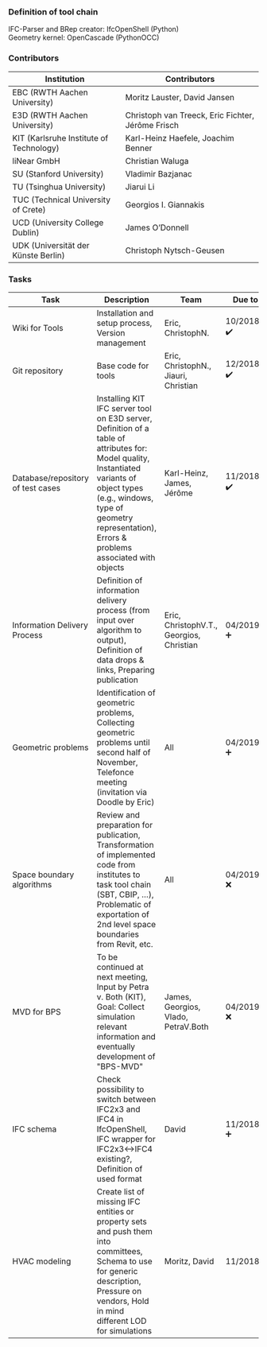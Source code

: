 ### Definition of tool chain
IFC-Parser and BRep creator: IfcOpenShell (Python)  
Geometry kernel: OpenCascade (PythonOCC)  

### Contributors
| Institution| Contributors	|
|-----	|------- |
| EBC (RWTH Aachen University) | Moritz Lauster, David Jansen |
| E3D (RWTH Aachen University) | Christoph van Treeck, Eric Fichter, Jérôme Frisch |
| KIT (Karlsruhe Institute of Technology) | Karl-Heinz Haefele, Joachim Benner |
| liNear GmbH	 | Christian Waluga |
| SU (Stanford University) | Vladimir Bazjanac |
| TU (Tsinghua University)	 | Jiarui Li |
| TUC (Technical University of Crete)	 | Georgios I. Giannakis |
| UCD (University College Dublin)		| James O’Donnell |
| UDK (Universität der Künste Berlin)	 | Christoph Nytsch-Geusen |

### Tasks
| Task | Description |Team|Due to|
|-----	|------- |------- |------- |
| Wiki for Tools | Installation and setup process, Version management | Eric, ChristophN. | 10/2018 :heavy_check_mark: 
| Git repository | Base code for tools | Eric, ChristophN., Jiauri, Christian | 12/2018 :heavy_check_mark:
| Database/repository of test cases | Installing KIT IFC server tool on E3D server, Definition of a table of attributes for: Model quality, Instantiated variants of object types (e.g., windows, type of geometry representation), Errors & problems associated with objects  | Karl-Heinz, James, Jérôme | 11/2018 :heavy_check_mark: 
| Information Delivery Process | Definition of information delivery process (from input over algorithm to output), Definition of data drops & links, Preparing publication | Eric, ChristophV.T., Georgios, Christian | 04/2019 :heavy_plus_sign: 
| Geometric problems | Identification of geometric problems, Collecting geometric problems until second half of November, Telefonce meeting (invitation via Doodle by Eric)  | All | 04/2019 :heavy_plus_sign:
| Space boundary algorithms | Review and preparation for publication, Transformation of implemented code from institutes to task tool chain (SBT, CBIP, …), Problematic of exportation of 2nd level space boundaries from Revit, etc. | All | 04/2019 :x:
| MVD for BPS | To be continued at next meeting, Input by Petra v. Both (KIT), Goal: Collect simulation relevant information and eventually development of "BPS-MVD" | James, Georgios, Vlado, PetraV.Both | 04/2019 :x:
| IFC schema | Check possibility to switch between IFC2x3 and IFC4 in IfcOpenShell, IFC wrapper for IFC2x3<->IFC4 existing?, Definition of used format  | David  | 11/2018 :heavy_plus_sign:   
| HVAC modeling | Create list of missing IFC entities or property sets and push them into committees, Schema to use for generic description, Pressure on vendors, Hold in mind different LOD for simulations | Moritz, David | 11/2018:heavy_plus_sign:  
